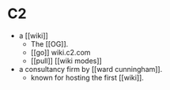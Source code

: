 # C2

- a [[wiki]]
  - The [[OG]].
  - [[go]] wiki.c2.com
  - [[pull]] [[wiki modes]]
- a consultancy firm by [[ward cunningham]]. 
  - known for hosting the first [[wiki]].


